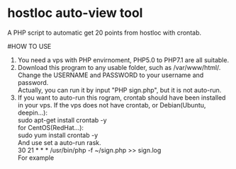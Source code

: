 # hostloc auto-view tool

A PHP script to automatic get 20 points from hostloc with crontab.

#HOW TO USE
1. You need a vps with PHP envirnoment, PHP5.0 to PHP7.1 are all suitable.<br>
2. Download this program to any usable folder, such as /var/www/html/. Change the USERNAME and PASSWORD to your username and password.<br>
Actually, you can run it by input "PHP sign.php", but it is not auto-run.<br>
3. If you want to auto-run this rogram, crontab should have been installed in your vps. If the vps does not have crontab, or Debian(Ubuntu, deepin...):<br>
sudo apt-get install crontab -y<br>
for CentOS(RedHat...):<br>
sudo yum install crontab -y<br>
And use set a auto-run rask.<br>
30 21 * * * /usr/bin/php -f ~/sign.php >> sign.log<br>
For example

